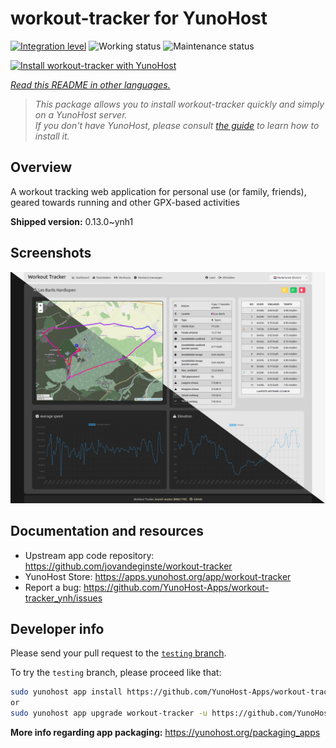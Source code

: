 <!--
N.B.: This README was automatically generated by <https://github.com/YunoHost/apps/tree/master/tools/readme_generator>
It shall NOT be edited by hand.
-->

# workout-tracker for YunoHost

[![Integration level](https://dash.yunohost.org/integration/workout-tracker.svg)](https://dash.yunohost.org/appci/app/workout-tracker) ![Working status](https://ci-apps.yunohost.org/ci/badges/workout-tracker.status.svg) ![Maintenance status](https://ci-apps.yunohost.org/ci/badges/workout-tracker.maintain.svg)

[![Install workout-tracker with YunoHost](https://install-app.yunohost.org/install-with-yunohost.svg)](https://install-app.yunohost.org/?app=workout-tracker)

*[Read this README in other languages.](./ALL_README.md)*

> *This package allows you to install workout-tracker quickly and simply on a YunoHost server.*  
> *If you don't have YunoHost, please consult [the guide](https://yunohost.org/install) to learn how to install it.*

## Overview

A workout tracking web application for personal use (or family, friends), geared towards running and other GPX-based activities

**Shipped version:** 0.13.0~ynh1

## Screenshots

![Screenshot of workout-tracker](./doc/screenshots/screenshot.jpg)

## Documentation and resources

- Upstream app code repository: <https://github.com/jovandeginste/workout-tracker>
- YunoHost Store: <https://apps.yunohost.org/app/workout-tracker>
- Report a bug: <https://github.com/YunoHost-Apps/workout-tracker_ynh/issues>

## Developer info

Please send your pull request to the [`testing` branch](https://github.com/YunoHost-Apps/workout-tracker_ynh/tree/testing).

To try the `testing` branch, please proceed like that:

```bash
sudo yunohost app install https://github.com/YunoHost-Apps/workout-tracker_ynh/tree/testing --debug
or
sudo yunohost app upgrade workout-tracker -u https://github.com/YunoHost-Apps/workout-tracker_ynh/tree/testing --debug
```

**More info regarding app packaging:** <https://yunohost.org/packaging_apps>

